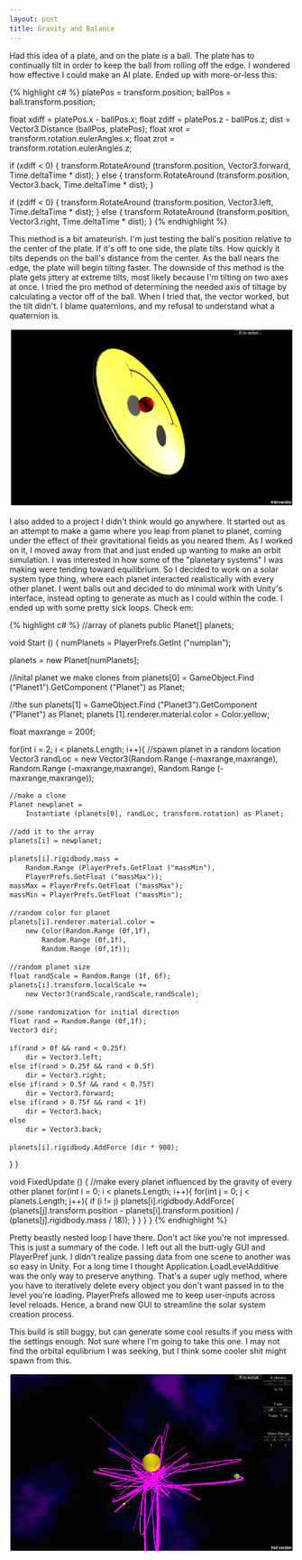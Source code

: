 ```yaml
---
layout: post
title: Gravity and Balance
---
```


Had this idea of a plate, and on the plate is a ball. The plate has to continually tilt in order to keep the ball from rolling off the edge. I wondered how effective I could make an AI plate. Ended up with more-or-less this:


{% highlight c# %}
platePos = transform.position;
ballPos = ball.transform.position;

float xdiff = platePos.x - ballPos.x;
float zdiff = platePos.z - ballPos.z;
dist = Vector3.Distance (ballPos, platePos);
float xrot = transform.rotation.eulerAngles.x;
float zrot = transform.rotation.eulerAngles.z;

if (xdiff < 0) {
	transform.RotateAround (transform.position, 
	Vector3.forward, 
	Time.deltaTime * dist);
} else {
	transform.RotateAround (transform.position, 
	Vector3.back, 
	Time.deltaTime * dist);
}

if (zdiff < 0) {
	transform.RotateAround (transform.position, 
	Vector3.left, 
	Time.deltaTime * dist);
} else {
	transform.RotateAround (transform.position, 
	Vector3.right, 
	Time.deltaTime * dist);
}
{% endhighlight %}

This method is a bit amateurish. I'm just testing the ball's position relative to the center of the plate. If it's off to one side, the plate tilts. How quickly it tilts depends on the ball's distance from the center. As the ball nears the edge, the plate will begin tilting faster. The downside of this method is the plate gets jittery at extreme tilts, most likely because I'm tilting on two axes at once. I tried the pro method of determining the needed axis of tiltage by calculating a vector off of the ball. When I tried that, the vector worked, but the tilt didn't. I blame quaternions, and my refusal to understand what a quaternion is.

<a href="https://rawgit.com/apiotrow/UnityExperiments/master/balance/balance.html"><img src="/assets/2014-08-19/balancesc.png"></a>


I also added to a project I didn't think would go anywhere. It started out as an attempt to make a game where you leap from planet to planet, coming under the effect of their gravitational fields as you neared them. As I worked on it, I moved away from that and just ended up wanting to make an orbit simulation. I was interested in how some of the "planetary systems" I was making were tending toward equilibrium. So I decided to work on a solar system type thing, where each planet interacted realistically with every other planet. I went balls out and decided to do minimal work with Unity's interface, instead opting to generate as much as I could within the code. I ended up with some pretty sick loops. Check em:


{% highlight c# %}
//array of planets
public Planet[] planets;
	
void Start () {	
numPlanets = PlayerPrefs.GetInt ("numplan");

planets = new Planet[numPlanets];

//inital planet we make clones from
planets[0] = 
	GameObject.Find ("Planet1").GetComponent ("Planet") as Planet;

//the sun
planets[1] = 
	GameObject.Find ("Planet3").GetComponent ("Planet") as Planet;
planets [1].renderer.material.color = Color.yellow;

float maxrange = 200f;

for(int i = 2; i < planets.Length; i++){
	//spawn planet in a random location
	Vector3 randLoc = 
		new Vector3(Random.Range (-maxrange,maxrange), 
			Random.Range (-maxrange,maxrange), 
			Random.Range (-maxrange,maxrange));

	//make a clone
	Planet newplanet = 
		Instantiate (planets[0], randLoc, transform.rotation) as Planet;
		
	//add it to the array
	planets[i] = newplanet;

	planets[i].rigidbody.mass = 
		Random.Range (PlayerPrefs.GetFloat ("massMin"), 
		PlayerPrefs.GetFloat ("massMax"));
	massMax = PlayerPrefs.GetFloat ("massMax");
	massMin = PlayerPrefs.GetFloat ("massMin");

	//random color for planet
	planets[i].renderer.material.color = 
		new Color(Random.Range (0f,1f),
			Random.Range (0f,1f),
			Random.Range (0f,1f));

	//random planet size
	float randScale = Random.Range (1f, 6f);
	planets[i].transform.localScale += 
		new Vector3(randScale,randScale,randScale);

	//some randomization for initial direction
	float rand = Random.Range (0f,1f);
	Vector3 dir;
			
	if(rand > 0f && rand < 0.25f)
		dir = Vector3.left;
	else if(rand > 0.25f && rand < 0.5f)
		dir = Vector3.right;
	else if(rand > 0.5f && rand < 0.75f)
		dir = Vector3.forward;
	else if(rand > 0.75f && rand < 1f)
		dir = Vector3.back;
	else
		dir = Vector3.back;
			
	planets[i].rigidbody.AddForce (dir * 900);
}
}

void FixedUpdate () {
//make every planet influenced by the gravity of every other planet
for(int i = 0; i < planets.Length; i++){
	for(int j = 0; j < planets.Length; j++){
		if (i != j)
			planets[i].rigidbody.AddForce(
			(planets[j].transform.position 
			- planets[i].transform.position) 
			 / (planets[j].rigidbody.mass / 18));
		}
	}
}
}
{% endhighlight %}

Pretty beastly nested loop I have there. Don't act like you're not impressed. This is just a summary of the code. I left out all the butt-ugly GUI and PlayerPref junk. I didn't realize passing data from one scene to another was so easy in Unity. For a long time I thought Application.LoadLevelAdditive was the only way to preserve anything. That's a super ugly method, where you have to iteratively delete every object you don't want passed in to the level you're loading. PlayerPrefs allowed me to keep user-inputs across level reloads. Hence, a brand new GUI to streamline the solar system creation process.

This build is still buggy, but can generate some cool results if you mess with the settings enough. Not sure where I'm going to take this one. I may not find the orbital equlibrium I was seeking, but I think some cooler shit might spawn from this.

<a href="https://rawgit.com/apiotrow/UnityExperiments/master/gravity/gravity.html"><img src="/assets/2014-08-19/orbitsc.png"></a>
